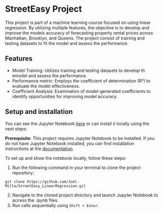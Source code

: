 # StreetEasy Project

This project is part of a machine learning course focused on using linear regression. By utilizing multiple features, the objective is to develop and improve the models accuracy of forecasting property rental prices across Manhattan, Brooklyn, and Queens. The project consist of training and testing datasets to fit the model and assess the performance.

## Features

- Model Training: Utilizes training and testing datasets to develop th emodel and assess the performance.
- Performance metric: Employs the coefficient of determination (R²) to evaluate the model effectiveness.
- Coefficient Analysis: Examination of model-generated coefficients to identify opportunities for improving model accuracy.

## Setup and installation
You can see the Jupyter Notebook [here](StreetEasy%20Model.ipynb) or can install it locally using the next steps:

**Prerequisite**: This project requires Jupyter Notebook to be installed. If you do not have Jupyter Notebook installed, you can find installation instructions at the [documentation](https://jupyter.org).

To set up and show the notebook locally, follow these steps:
1. Run the following command in your terminal to clone the project repository:
```shell
git clone https://github.com/Joel-Milla/StreetEasy_LinearRegression.git
```
2. Navigate to the cloned project directory and launch Jupyter Notebook to access the .ipynb files.
3. Run cells sequentially using `Shift + Enter`.
